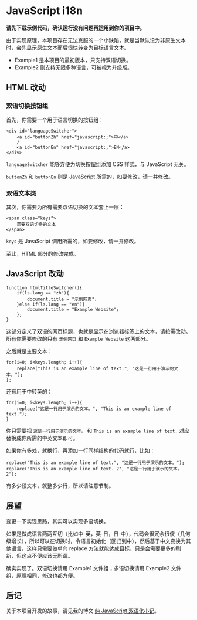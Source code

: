 # JavaScript i18n

**请先下载示例代码，确认运行没有问题再运用到你的项目中。**

由于实现原理，本项目存在无法克服的一个小缺陷，就是当默认设为非原生文本时，会先显示原生文本而后很快转变为目标语言文本。
- Example1 是本项目的最初版本，只支持双语切换。
- Example2 则支持无限多种语言，可被视为升级版。

## HTML 改动

### 双语切换按钮组

首先，你需要一个用于语言切换的按钮组：

```
<div id="languageSwitcher">
    <a id="buttonZh" href="javascript:;">中</a>
    /
    <a id="buttonEn" href="javascript:;">EN</a>
</div>
```

`languageSwitcher` 能够方便为切换按钮组添加 CSS 样式，与 JavaScript 无关。

`buttonZh` 和 `buttonEn` 则是 JavaScript 所需的，如要修改，请一并修改。

### 双语文本类

其次，你需要为所有需要双语切换的文本套上一层：

```
<span class="keys">
    需要双语切换的文本
</span>
```

`keys` 是 JavaScript 调用所需的，如要修改，请一并修改。

至此，HTML 部分的修改完成。

## JavaScript 改动

```
function htmlTitleSwitcher(){
    if(ls.lang == "zh"){
        document.title = "示例网页";
    }else if(ls.lang == "en"){
        document.title = "Example Website";
    };
}
```

这部分定义了双语的网页标题，也就是显示在浏览器标签上的文本，请按需改动。所有你需要修改的只有 `示例网页` 和 `Example Website` 这两部分。

之后就是主要文本：

```
for(i=0; i<keys.length; i++){
    replace("This is an example line of text.", "这是一行用于演示的文本。");
};
```

还有用于中转英的：

```
for(i=0; i<keys.length; i++){
    replace("这是一行用于演示的文本。", "This is an example line of text.");
}
```

你只需要把 `这是一行用于演示的文本。` 和 `This is an example line of text.` 对应替换成你所需的中英文本即可。

如果你有多处，就换行，再添加一行同样结构的代码就行，比如：

```
replace("This is an example line of text.", "这是一行用于演示的文本。");
replace("This is an example line of text. 2", "这是一行用于演示的文本。2");
```

有多少段文本，就整多少行，所以请注意节制。

## 展望

变更一下实现思路，其实可以实现多语切换。

如果是做成语言两两互切（比如中-英，英-日，日-中），代码会很冗余很傻（几何级增长），所以可以在切换时，令语言初始化（回归到中），然后基于中文变换为其他语言，这样只需要做单向 replace 方法就能达成目标，只是会需要更多的刷新，但这点不便应该无所谓。

确实实现了。双语切换请用 Example1 文件组；多语切换请用 Example2 文件组，原理相同，修改也都方便。

## 后记

关于本项目开发的故事，请见我的博文 [纯 JavaScript 双语化小记](https://zexwoo.blog/pure_js_bilingualism/)。